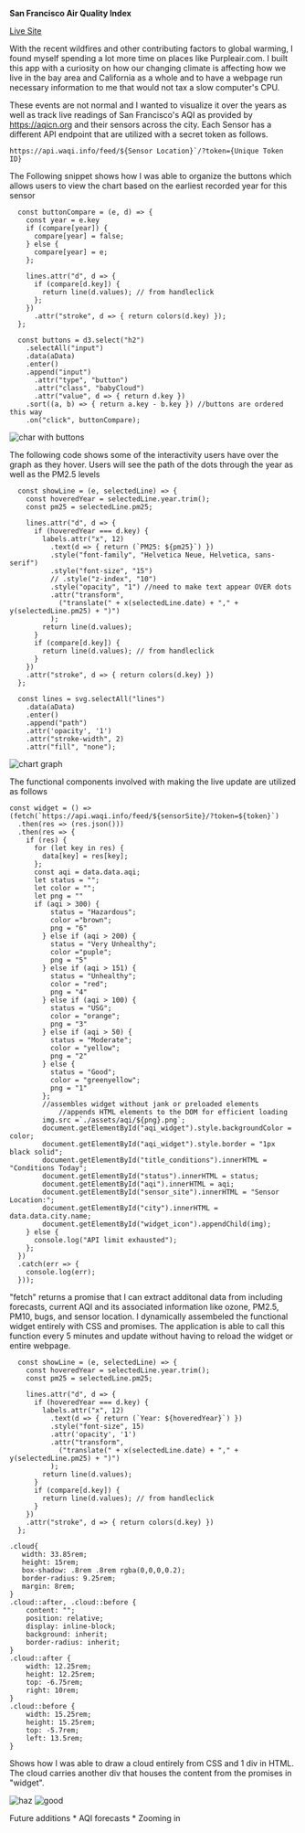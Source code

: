 **San Francisco Air Quality Index**

[Live Site](https://cowfish813.github.io/SF-AQI/)

With the recent wildfires and other contributing factors to global warming, I found myself spending a lot more time on places like Purpleair.com. 
I built this app with a curiosity on how our changing climate is affecting how we live in the bay area and California as a whole and to have a webpage run necessary information to me that would not tax a slow computer's CPU.

These events are not normal and I wanted to visualize it over the years as well as track live readings of San Francisco's AQI as provided by https://aqicn.org and their sensors across the city. Each Sensor has a different API endpoint that are utilized with a secret token as follows.
```
https://api.waqi.info/feed/${Sensor Location}`/?token={Unique Token ID}
```


The Following snippet shows how I was able to organize the buttons which allows users to view the chart based on the earliest recorded year for this sensor
```
  const buttonCompare = (e, d) => { 
    const year = e.key
    if (compare[year]) {
      compare[year] = false;
    } else {
      compare[year] = e;
    };

    lines.attr("d", d => { 
      if (compare[d.key]) {
        return line(d.values); // from handleclick
      };
    })
      .attr("stroke", d => { return colors(d.key) });
  };

  const buttons = d3.select("h2")
    .selectAll("input")
    .data(aData)
    .enter()
    .append("input")
      .attr("type", "button")
      .attr("class", "babyCloud")
      .attr("value", d => { return d.key })
    .sort((a, b) => { return a.key - b.key }) //buttons are ordered this way
    .on("click", buttonCompare);
```
![char with buttons](https://raw.githubusercontent.com/cowfish813/SF-AQI/master/readme%20assets/Screen%20Shot%202020-10-13%20at%203.45.09%20PM.png)


The following code shows some of the interactivity users have over the graph as they hover. Users will see the path of the dots through the year as well as the PM2.5 levels
```
  const showLine = (e, selectedLine) => { 
    const hoveredYear = selectedLine.year.trim();
    const pm25 = selectedLine.pm25;

    lines.attr("d", d => {
      if (hoveredYear === d.key) {
        labels.attr("x", 12)
          .text(d => { return (`PM25: ${pm25}`) })
          .style("font-family", "Helvetica Neue, Helvetica, sans-serif")
          .style("font-size", "15")
          // .style("z-index", "10")
          .style("opacity", "1") //need to make text appear OVER dots
          .attr("transform",
            ("translate(" + x(selectedLine.date) + "," + y(selectedLine.pm25) + ")")
          );
        return line(d.values);
      }
      if (compare[d.key]) {
        return line(d.values); // from handleclick
      }
    })
    .attr("stroke", d => { return colors(d.key) })
  };

  const lines = svg.selectAll("lines")
    .data(aData)
    .enter()
    .append("path")
    .attr('opacity', '1')
    .attr("stroke-width", 2)
    .attr("fill", "none");
```
![chart graph](https://raw.githubusercontent.com/cowfish813/SF-AQI/master/readme%20assets/Screen%20Shot%202020-10-13%20at%203.43.22%20PM.png)



The functional components involved with making the live update are utilized as follows
```
const widget = () => (fetch(`https://api.waqi.info/feed/${sensorSite}/?token=${token}`)
  .then(res => (res.json()))
  .then(res => {
    if (res) {
      for (let key in res) {
        data[key] = res[key];
      };
      const aqi = data.data.aqi;
      let status = "";
      let color = "";
      let png = ""
      if (aqi > 300) {
          status = "Hazardous";
          color ="brown";
          png = "6"
        } else if (aqi > 200) {
          status = "Very Unhealthy";
          color ="puple";
          png = "5"
        } else if (aqi > 151) {
          status = "Unhealthy";
          color = "red";
          png = "4"
        } else if (aqi > 100) {
          status = "USG";
          color = "orange";
          png = "3"
        } else if (aqi > 50) {
          status = "Moderate";
          color = "yellow";
          png = "2"
        } else {
          status = "Good";
          color = "greenyellow";
          png = "1"
        };
        //assembles widget without jank or preloaded elements
            //appends HTML elements to the DOM for efficient loading
        img.src =`./assets/aqi/${png}.png`;
        document.getElementById("aqi_widget").style.backgroundColor = color;
        document.getElementById("aqi_widget").style.border = "1px black solid";
        document.getElementById("title_conditions").innerHTML = "Conditions Today";
        document.getElementById("status").innerHTML = status;
        document.getElementById("aqi").innerHTML = aqi;
        document.getElementById("sensor_site").innerHTML = "Sensor Location:";
        document.getElementById("city").innerHTML = data.data.city.name;
        document.getElementById("widget_icon").appendChild(img);
    } else {
      console.log("API limit exhausted");
    };
  })
  .catch(err => {
    console.log(err);
  }));
```

"fetch" returns a promise that I can extract additonal data from including forecasts, current AQI and its associated information like ozone, PM2.5, PM10, bugs, and sensor location. I dynamically assembeled the functional widget entirely with CSS and promises.
The application is able to call this function every 5 minutes and update without having to reload the widget or entire webpage.

```
  const showLine = (e, selectedLine) => {
    const hoveredYear = selectedLine.year.trim();
    const pm25 = selectedLine.pm25;

    lines.attr("d", d => {
      if (hoveredYear === d.key) {
        labels.attr("x", 12)
          .text(d => { return (`Year: ${hoveredYear}`) })
          .style("font-size", 15)
          .attr('opacity', '1')
          .attr("transform",
            ("translate(" + x(selectedLine.date) + "," + y(selectedLine.pm25) + ")")
          );
        return line(d.values);
      }
      if (compare[d.key]) {
        return line(d.values); // from handleclick
      }
    })
    .attr("stroke", d => { return colors(d.key) })
  };
```


```
.cloud{ 
   width: 33.85rem;
   height: 15rem;
   box-shadow: .8rem .8rem rgba(0,0,0,0.2);
   border-radius: 9.25rem;
   margin: 8rem;
}
.cloud::after, .cloud::before {
    content: "";
    position: relative;
    display: inline-block;
    background: inherit;
    border-radius: inherit;
}
.cloud::after {
    width: 12.25rem;
    height: 12.25rem;
    top: -6.75rem;
  	right: 10rem;
}
.cloud::before {
    width: 15.25rem;
    height: 15.25rem;
    top: -5.7rem;
  	left: 13.5rem;
}
```
Shows how I was able to draw a cloud entirely from CSS and 1 div in HTML. The cloud carries another div that houses the content from the promises in "widget".

![haz](https://raw.githubusercontent.com/cowfish813/SF-AQI/master/readme%20assets/Screen%20Shot%202020-10-12%20at%205.59.24%20PM.png)
![good](https://raw.githubusercontent.com/cowfish813/SF-AQI/master/readme%20assets/Screen%20Shot%202020-10-12%20at%205.59.28%20PM.png)

Future additions
    * AQI forecasts
    * Zooming in
